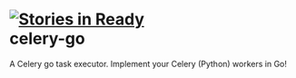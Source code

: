 [![Stories in Ready](https://badge.waffle.io/slok/celery-go.png?label=ready)](https://waffle.io/slok/celery-go)  
celery-go
=========

A Celery go task executor. Implement your Celery (Python) workers in Go!
